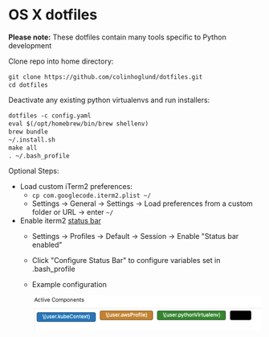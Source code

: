 OS X dotfiles
========
**Please note:** These dotfiles contain many tools specific to Python development

Clone repo into home directory:

    git clone https://github.com/colinhoglund/dotfiles.git
    cd dotfiles

Deactivate any existing python virtualenvs and run installers:

    dotfiles -c config.yaml
    eval $(/opt/homebrew/bin/brew shellenv)
    brew bundle
    ~/.install.sh
    make all
    . ~/.bash_profile

Optional Steps:
- Load custom iTerm2 preferences:
  - `cp com.googlecode.iterm2.plist ~/`
  - Settings -> General -> Settings -> Load preferences from a custom folder or URL -> enter `~/`
- Enable iterm2 [status bar](https://iterm2.com/documentation-status-bar.html)
  - Settings -> Profiles -> Default -> Session -> Enable "Status bar enabled"
  - Click "Configure Status Bar" to configure variables set in .bash_profile
  - Example configuration

    ![](assets/statusbar.png)
